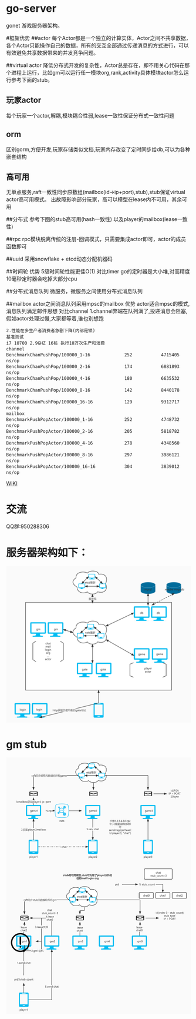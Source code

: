 # go-server
gonet 游戏服务器架构。

#框架优势
##actor
每个Actor都是一个独立的计算实体，Actor之间不共享数据，各个Actor只能操作自己的数据，所有的交互全部通过传递消息的方式进行，可以有效避免共享数据带来的并发竞争问题。

##virtual actor
降低分布式开发的复杂性，Actor总是存在，即不用关心代码在那个进程上运行，比如gm可以运行任一模块org,rank,activity具体模块actor怎么运行参考下面的stub。

## 玩家actor
每个玩家一个actor,解耦,模块耦合性弱,lease一致性保证分布式一致性问题

## orm
区别gorm,方便开发,玩家存储类似文档,玩家内存改变了定时同步给db,可以为各种嵌套结构

## 高可用
无单点服务,raft一致性同步原数组(mailbox(id->ip+port),stub),stub保证virtual actor高可用模式。
出故障影响部分玩家，高可以模型在lease内不可用，其余可用

##分布式
参考下图的stub高可用(hash一致性)
以及player的mailbox(lease一致性)

##rpc
rpc模块脱离传统的注册-回调模式，只需要集成actor即可，actor的成员函数即可

##uuid
采用snowflake + etcd动态分配机器码

##时间轮
    优势
    5级时间轮性能更佳O(1)
    对比timer
    go的定时器是大小堆,对高精度10毫秒定时器会吃掉大部分cpu
    
##分布式消息队列
微服务，微服务之间使用分布式消息队列

##mailbox
    actor之间消息队列采用mpsc的mailbox 
    优势
    actor适合mpsc的模式,消息队列满足邮件思想
    对比channel
    1.channel弊端在队列满了,投递消息会阻塞,假如actor处理过慢,大家都等着,谁也别想跑

    2.性能在多生产者消费者急剧下降(内部是锁)
    基准测试
    i7 10700 2.9GHZ 16核 执行10万次生产和消费         
    channel         
    BenchmarkChanPushPop/100000_1-16             252           4715405 ns/op
    BenchmarkChanPushPop/100000_2-16             174           6881893 ns/op
    BenchmarkChanPushPop/100000_4-16             180           6635532 ns/op
    BenchmarkChanPushPop/100000_8-16             142           8440178 ns/op
    BenchmarkChanPushPop/100000_16-16            129           9312717 ns/op            
    mailbox             
    BenchmarkPushPopActor/100000_1-16            252           4748732 ns/op
    BenchmarkPushPopActor/100000_2-16            205           5818782 ns/op
    BenchmarkPushPopActor/100000_4-16            278           4348560 ns/op
    BenchmarkPushPopActor/100000_8-16            297           3986121 ns/op
    BenchmarkPushPopActor/100000_16-16           304           3839012 ns/op

[WIKI](https://github.com/bobohume/gonet/wiki)

# 交流

QQ群:950288306

# 服务器架构如下：
![image](框架.jpg)

# gm stub
![image](gm_stub.jpg)
